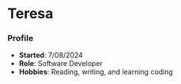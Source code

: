 # Teresa
### Profile
- **Started**: 7/08/2024
- **Role**: Software Developer
- **Hobbies**: Reading, writing, and learning coding